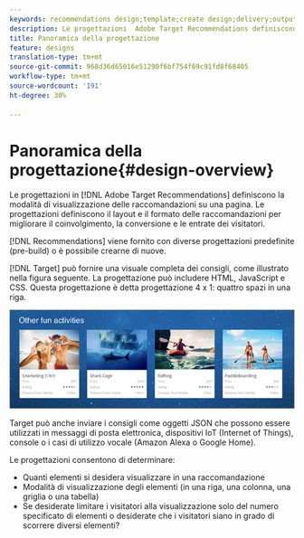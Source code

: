 ```yaml
---
keywords: recommendations design;template;create design;delivery;output
description: Le progettazioni  Adobe Target Recommendations definiscono la modalità di visualizzazione delle raccomandazioni su una pagina. Le progettazioni definiscono il layout e il formato delle raccomandazioni per migliorare il coinvolgimento, la conversione e le entrate dei visitatori.
title: Panoramica della progettazione
feature: designs
translation-type: tm+mt
source-git-commit: 968d36d65016e51290f6bf754f69c91fd8f68405
workflow-type: tm+mt
source-wordcount: '191'
ht-degree: 30%

---
```



# Panoramica della progettazione{#design-overview}

Le progettazioni in [!DNL Adobe Target Recommendations] definiscono la modalità di visualizzazione delle raccomandazioni su una pagina. Le progettazioni definiscono il layout e il formato delle raccomandazioni per migliorare il coinvolgimento, la conversione e le entrate dei visitatori.

[!DNL Recommendations] viene fornito con diverse progettazioni predefinite (pre-build) o è possibile crearne di nuove.

[!DNL Target] può fornire una visuale completa dei consigli, come illustrato nella figura seguente. La progettazione può includere HTML, JavaScript e CSS. Questa progettazione è detta progettazione 4 x 1: quattro spazi in una riga.

![](assets/velocity_example.png)

Target può anche inviare i consigli come oggetti JSON che possono essere utilizzati in messaggi di posta elettronica, dispositivi IoT (Internet of Things), console o i casi di utilizzo vocale (Amazon Alexa o Google Home).

Le progettazioni consentono di determinare:

* Quanti elementi si desidera visualizzare in una raccomandazione
* Modalità di visualizzazione degli elementi (in una riga, una colonna, una griglia o una tabella)
* Se desiderate limitare i visitatori alla visualizzazione solo del numero specificato di elementi o desiderate che i visitatori siano in grado di scorrere diversi elementi?

